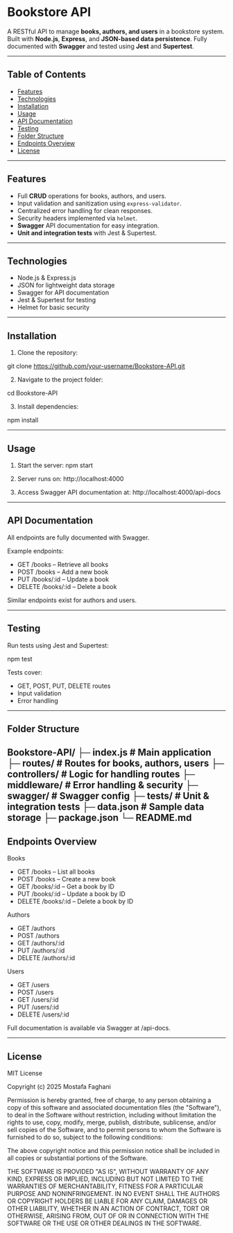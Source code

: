 # Bookstore API

A RESTful API to manage **books, authors, and users** in a bookstore system.  
Built with **Node.js**, **Express**, and **JSON-based data persistence**. Fully documented with **Swagger** and tested using **Jest** and **Supertest**.

---

## Table of Contents
- [Features](#features)
- [Technologies](#technologies)
- [Installation](#installation)
- [Usage](#usage)
- [API Documentation](#api-documentation)
- [Testing](#testing)
- [Folder Structure](#folder-structure)
- [Endpoints Overview](#endpoints-overview)
- [License](#license)

---

## Features
- Full **CRUD** operations for books, authors, and users.
- Input validation and sanitization using `express-validator`.
- Centralized error handling for clean responses.
- Security headers implemented via `helmet`.
- **Swagger** API documentation for easy integration.
- **Unit and integration tests** with Jest & Supertest.

---

## Technologies
- Node.js & Express.js
- JSON for lightweight data storage
- Swagger for API documentation
- Jest & Supertest for testing
- Helmet for basic security

---

## Installation
1. Clone the repository:

git clone https://github.com/your-username/Bookstore-API.git

2. Navigate to the project folder:

cd Bookstore-API

3. Install dependencies:

npm install

---

## Usage
1. Start the server:
npm start

2. Server runs on:
http://localhost:4000

3. Access Swagger API documentation at:
http://localhost:4000/api-docs

---

## API Documentation
All endpoints are fully documented with Swagger.

Example endpoints:

- GET /books – Retrieve all books
- POST /books – Add a new book
- PUT /books/:id – Update a book
- DELETE /books/:id – Delete a book

Similar endpoints exist for authors and users.

---

## Testing
Run tests using Jest and Supertest:

npm test

Tests cover:
- GET, POST, PUT, DELETE routes
- Input validation
- Error handling

---

## Folder Structure
Bookstore-API/
├─ index.js            # Main application
├─ routes/             # Routes for books, authors, users
├─ controllers/        # Logic for handling routes
├─ middleware/         # Error handling & security
├─ swagger/            # Swagger config
├─ tests/              # Unit & integration tests
├─ data.json           # Sample data storage
├─ package.json
└─ README.md
---

## Endpoints Overview
Books
- GET /books – List all books
- POST /books – Create a new book
- GET /books/:id – Get a book by ID
- PUT /books/:id – Update a book by ID
- DELETE /books/:id – Delete a book by ID

Authors
- GET /authors
- POST /authors
- GET /authors/:id
- PUT /authors/:id
- DELETE /authors/:id

Users
- GET /users
- POST /users
- GET /users/:id
- PUT /users/:id
- DELETE /users/:id

Full documentation is available via Swagger at /api-docs.

---

## License 
MIT License

Copyright (c) 2025 Mostafa Faghani

Permission is hereby granted, free of charge, to any person obtaining a copy
of this software and associated documentation files (the "Software"), to deal
in the Software without restriction, including without limitation the rights
to use, copy, modify, merge, publish, distribute, sublicense, and/or sell
copies of the Software, and to permit persons to whom the Software is
furnished to do so, subject to the following conditions:

The above copyright notice and this permission notice shall be included in all
copies or substantial portions of the Software.

THE SOFTWARE IS PROVIDED "AS IS", WITHOUT WARRANTY OF ANY KIND, EXPRESS OR
IMPLIED, INCLUDING BUT NOT LIMITED TO THE WARRANTIES OF MERCHANTABILITY,
FITNESS FOR A PARTICULAR PURPOSE AND NONINFRINGEMENT. IN NO EVENT SHALL THE
AUTHORS OR COPYRIGHT HOLDERS BE LIABLE FOR ANY CLAIM, DAMAGES OR OTHER
LIABILITY, WHETHER IN AN ACTION OF CONTRACT, TORT OR OTHERWISE, ARISING FROM,
OUT OF OR IN CONNECTION WITH THE SOFTWARE OR THE USE OR OTHER DEALINGS IN THE
SOFTWARE.
